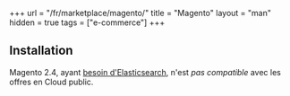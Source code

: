 +++
url = "/fr/marketplace/magento/"
title = "Magento"
layout = "man"
hidden = true
tags = ["e-commerce"]
+++

## Installation

Magento 2.4, ayant [besoin d'Elasticsearch](https://devdocs.magento.com/guides/v2.4/install-gde/system-requirements-tech.html), n'est *pas compatible* avec les offres en Cloud public.

